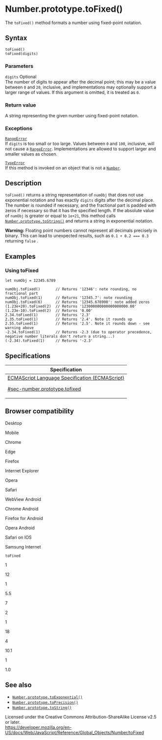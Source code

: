 # Number.prototype.toFixed()

The `toFixed()` method formats a number using fixed-point notation.

## Syntax

    toFixed()
    toFixed(digits)

### Parameters

`digits` <span class="badge inline optional">Optional</span>  
The number of digits to appear after the decimal point; this may be a value between `0` and `20`, inclusive, and implementations may optionally support a larger range of values. If this argument is omitted, it is treated as `0`.

### Return value

A string representing the given number using fixed-point notation.

### Exceptions

[`RangeError`](../rangeerror)  
If `digits` is too small or too large. Values between `0` and `100`, inclusive, will not cause a [`RangeError`](../rangeerror). Implementations are allowed to support larger and smaller values as chosen.

[`TypeError`](../typeerror)  
If this method is invoked on an object that is not a [`Number`](../number).

## Description

`toFixed()` returns a string representation of `numObj` that does not use exponential notation and has exactly `digits` digits after the decimal place. The number is rounded if necessary, and the fractional part is padded with zeros if necessary so that it has the specified length. If the absolute value of `numObj` is greater or equal to `1e+21`, this method calls [`Number.prototype.toString()`](tostring) and returns a string in exponential notation.

**Warning:** Floating point numbers cannot represent all decimals precisely in binary. This can lead to unexpected results, such as `0.1 + 0.2 === 0.3` returning `false` .

## Examples

### Using toFixed

    let numObj = 12345.6789

    numObj.toFixed()       // Returns '12346': note rounding, no fractional part
    numObj.toFixed(1)      // Returns '12345.7': note rounding
    numObj.toFixed(6)      // Returns '12345.678900': note added zeros
    (1.23e+20).toFixed(2)  // Returns '123000000000000000000.00'
    (1.23e-10).toFixed(2)  // Returns '0.00'
    2.34.toFixed(1)        // Returns '2.3'
    2.35.toFixed(1)        // Returns '2.4'. Note it rounds up
    2.55.toFixed(1)        // Returns '2.5'. Note it rounds down - see warning above
    -2.34.toFixed(1)       // Returns -2.3 (due to operator precedence, negative number literals don't return a string...)
    (-2.34).toFixed(1)     // Returns '-2.3'

## Specifications

<table><thead><tr class="header"><th>Specification</th></tr></thead><tbody><tr class="odd"><td><a href="https://tc39.es/ecma262/#sec-number.prototype.tofixed">ECMAScript Language Specification (ECMAScript) 
<br/>

<span class="small">#sec-number.prototype.tofixed</span></a></td></tr></tbody></table>

## Browser compatibility

Desktop

Mobile

Chrome

Edge

Firefox

Internet Explorer

Opera

Safari

WebView Android

Chrome Android

Firefox for Android

Opera Android

Safari on IOS

Samsung Internet

`toFixed`

1

12

1

5.5

7

2

1

18

4

10.1

1

1.0

## See also

-   [`Number.prototype.toExponential()`](toexponential)
-   [`Number.prototype.toPrecision()`](toprecision)
-   [`Number.prototype.toString()`](tostring)

 
Licensed under the Creative Commons Attribution-ShareAlike License v2.5 or later.  
<a href="https://developer.mozilla.org/en-US/docs/Web/JavaScript/Reference/Global_Objects/Number/toFixed" class="_attribution-link">https://developer.mozilla.org/en-US/docs/Web/JavaScript/Reference/Global_Objects/Number/toFixed</a>

